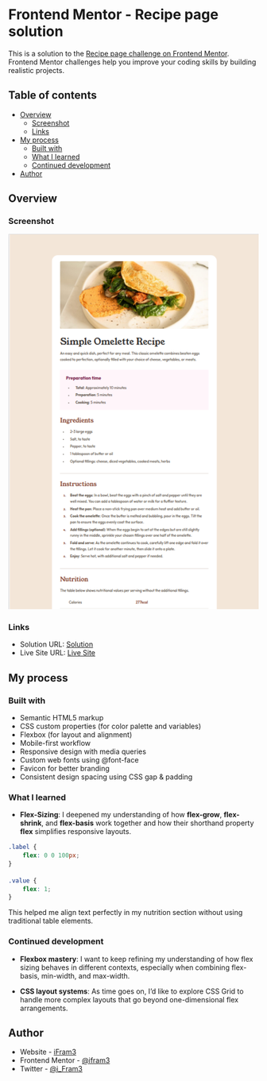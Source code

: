 # Frontend Mentor - Recipe page solution

This is a solution to the [Recipe page challenge on Frontend Mentor](https://www.frontendmentor.io/challenges/recipe-page-KiTsR8QQKm). Frontend Mentor challenges help you improve your coding skills by building realistic projects. 

## Table of contents

- [Overview](#overview)
  - [Screenshot](#screenshot)
  - [Links](#links)
- [My process](#my-process)
  - [Built with](#built-with)
  - [What I learned](#what-i-learned)
  - [Continued development](#continued-development)
- [Author](#author)

## Overview

### Screenshot

![Recipe page](assets/images/recipe_page_screenshot.png)

### Links

- Solution URL: [Solution](https://github.com/Ifram3/frontendmentor.io-projects/tree/main/recipe-page-main)
- Live Site URL: [Live Site](https://tastyrecipepage.netlify.app/)

## My process

### Built with

- Semantic HTML5 markup
- CSS custom properties (for color palette and variables)
- Flexbox (for layout and alignment)
- Mobile-first workflow
- Responsive design with media queries
- Custom web fonts using @font-face
- Favicon for better branding
- Consistent design spacing using CSS gap & padding

### What I learned

- **Flex-Sizing**: I deepened my understanding of how **flex-grow**, **flex-shrink**, and **flex-basis** work together and how their shorthand property **flex** simplifies responsive layouts.

```css
.label {
    flex: 0 0 100px;
}

.value {
    flex: 1;
}
```
This helped me align text perfectly in my nutrition section without using traditional table elements.

### Continued development

- **Flexbox mastery**: I want to keep refining my understanding of how flex sizing behaves in different contexts, especially when combining flex-basis, min-width, and max-width.

- **CSS layout systems**: As time goes on, I’d like to explore CSS Grid to handle more complex layouts that go beyond one-dimensional flex arrangements.

## Author

- Website - [iFram3](https://tastyrecipepage.netlify.app/)
- Frontend Mentor - [@ifram3](https://www.frontendmentor.io/profile/ifram3)
- Twitter - [@i_Fram3](https://www.twitter.com/i_Fram3)